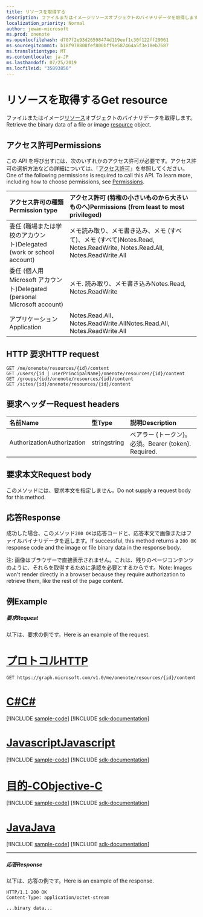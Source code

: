 ```yaml
---
title: リソースを取得する
description: ファイルまたはイメージリソースオブジェクトのバイナリデータを取得します。
localization_priority: Normal
author: jewan-microsoft
ms.prod: onenote
ms.openlocfilehash: d707f2e93d26598474d119eef1c30f122ff29061
ms.sourcegitcommit: b18f978808fef800bff9e587464a5f3e18eb7687
ms.translationtype: MT
ms.contentlocale: ja-JP
ms.lasthandoff: 07/25/2019
ms.locfileid: "35893856"
---
```

# <a name="get-resource"></a><span data-ttu-id="d5744-103">リソースを取得する</span><span class="sxs-lookup"><span data-stu-id="d5744-103">Get resource</span></span>

<span data-ttu-id="d5744-104">ファイルまたはイメージ[リソース](../resources/resource.md)オブジェクトのバイナリデータを取得します。</span><span class="sxs-lookup"><span data-stu-id="d5744-104">Retrieve the binary data of a file or image [resource](../resources/resource.md) object.</span></span>
## <a name="permissions"></a><span data-ttu-id="d5744-105">アクセス許可</span><span class="sxs-lookup"><span data-stu-id="d5744-105">Permissions</span></span>
<span data-ttu-id="d5744-p101">この API を呼び出すには、次のいずれかのアクセス許可が必要です。アクセス許可の選択方法などの詳細については、「[アクセス許可](/graph/permissions-reference)」を参照してください。</span><span class="sxs-lookup"><span data-stu-id="d5744-p101">One of the following permissions is required to call this API. To learn more, including how to choose permissions, see [Permissions](/graph/permissions-reference).</span></span>

|<span data-ttu-id="d5744-108">アクセス許可の種類</span><span class="sxs-lookup"><span data-stu-id="d5744-108">Permission type</span></span>      | <span data-ttu-id="d5744-109">アクセス許可 (特権の小さいものから大きいものへ)</span><span class="sxs-lookup"><span data-stu-id="d5744-109">Permissions (from least to most privileged)</span></span>              |
|:--------------------|:---------------------------------------------------------|
|<span data-ttu-id="d5744-110">委任 (職場または学校のアカウント)</span><span class="sxs-lookup"><span data-stu-id="d5744-110">Delegated (work or school account)</span></span> | <span data-ttu-id="d5744-111">メモ読み取り、メモ書き込み、メモ (すべて)、メモ (すべて)</span><span class="sxs-lookup"><span data-stu-id="d5744-111">Notes.Read, Notes.ReadWrite, Notes.Read.All, Notes.ReadWrite.All</span></span>    |
|<span data-ttu-id="d5744-112">委任 (個人用 Microsoft アカウント)</span><span class="sxs-lookup"><span data-stu-id="d5744-112">Delegated (personal Microsoft account)</span></span> | <span data-ttu-id="d5744-113">メモ. 読み取り、メモ書き込み</span><span class="sxs-lookup"><span data-stu-id="d5744-113">Notes.Read, Notes.ReadWrite</span></span>    |
|<span data-ttu-id="d5744-114">アプリケーション</span><span class="sxs-lookup"><span data-stu-id="d5744-114">Application</span></span> | <span data-ttu-id="d5744-115">Notes.Read.All、Notes.ReadWrite.All</span><span class="sxs-lookup"><span data-stu-id="d5744-115">Notes.Read.All, Notes.ReadWrite.All</span></span> |

## <a name="http-request"></a><span data-ttu-id="d5744-116">HTTP 要求</span><span class="sxs-lookup"><span data-stu-id="d5744-116">HTTP request</span></span>
<!-- { "blockType": "ignored" } -->
```http
GET /me/onenote/resources/{id}/content
GET /users/{id | userPrincipalName}/onenote/resources/{id}/content
GET /groups/{id}/onenote/resources/{id}/content
GET /sites/{id}/onenote/resources/{id}/content
```

## <a name="request-headers"></a><span data-ttu-id="d5744-117">要求ヘッダー</span><span class="sxs-lookup"><span data-stu-id="d5744-117">Request headers</span></span>
| <span data-ttu-id="d5744-118">名前</span><span class="sxs-lookup"><span data-stu-id="d5744-118">Name</span></span>       | <span data-ttu-id="d5744-119">型</span><span class="sxs-lookup"><span data-stu-id="d5744-119">Type</span></span> | <span data-ttu-id="d5744-120">説明</span><span class="sxs-lookup"><span data-stu-id="d5744-120">Description</span></span>|
|:-----------|:------|:----------|
| <span data-ttu-id="d5744-121">Authorization</span><span class="sxs-lookup"><span data-stu-id="d5744-121">Authorization</span></span>  | <span data-ttu-id="d5744-122">string</span><span class="sxs-lookup"><span data-stu-id="d5744-122">string</span></span>  | <span data-ttu-id="d5744-p102">ベアラー {トークン}。必須。</span><span class="sxs-lookup"><span data-stu-id="d5744-p102">Bearer {token}. Required.</span></span> |

## <a name="request-body"></a><span data-ttu-id="d5744-125">要求本文</span><span class="sxs-lookup"><span data-stu-id="d5744-125">Request body</span></span>
<span data-ttu-id="d5744-126">このメソッドには、要求本文を指定しません。</span><span class="sxs-lookup"><span data-stu-id="d5744-126">Do not supply a request body for this method.</span></span>

## <a name="response"></a><span data-ttu-id="d5744-127">応答</span><span class="sxs-lookup"><span data-stu-id="d5744-127">Response</span></span>

<span data-ttu-id="d5744-128">成功した場合、このメソッド`200 OK`は応答コードと、応答本文で画像またはファイルバイナリデータを返します。</span><span class="sxs-lookup"><span data-stu-id="d5744-128">If successful, this method returns a `200 OK` response code and the image or file binary data in the response body.</span></span>

<span data-ttu-id="d5744-129">注: 画像はブラウザーで直接表示されません。これは、残りのページコンテンツのように、それらを取得するために承認を必要とするからです。</span><span class="sxs-lookup"><span data-stu-id="d5744-129">Note: Images won't render directly in a browser because they require authorization to retrieve them, like the rest of the page content.</span></span>
## <a name="example"></a><span data-ttu-id="d5744-130">例</span><span class="sxs-lookup"><span data-stu-id="d5744-130">Example</span></span>
##### <a name="request"></a><span data-ttu-id="d5744-131">要求</span><span class="sxs-lookup"><span data-stu-id="d5744-131">Request</span></span>
<span data-ttu-id="d5744-132">以下は、要求の例です。</span><span class="sxs-lookup"><span data-stu-id="d5744-132">Here is an example of the request.</span></span>

# <a name="httptabhttp"></a>[<span data-ttu-id="d5744-133">プロトコル</span><span class="sxs-lookup"><span data-stu-id="d5744-133">HTTP</span></span>](#tab/http)
<!-- {
  "blockType": "request",
  "name": "get_resource"
}-->
```http
GET https://graph.microsoft.com/v1.0/me/onenote/resources/{id}/content
```
# <a name="ctabcsharp"></a>[<span data-ttu-id="d5744-134">C#</span><span class="sxs-lookup"><span data-stu-id="d5744-134">C#</span></span>](#tab/csharp)
[!INCLUDE [sample-code](../includes/snippets/csharp/get-resource-csharp-snippets.md)]
[!INCLUDE [sdk-documentation](../includes/snippets/snippets-sdk-documentation-link.md)]

# <a name="javascripttabjavascript"></a>[<span data-ttu-id="d5744-135">Javascript</span><span class="sxs-lookup"><span data-stu-id="d5744-135">Javascript</span></span>](#tab/javascript)
[!INCLUDE [sample-code](../includes/snippets/javascript/get-resource-javascript-snippets.md)]
[!INCLUDE [sdk-documentation](../includes/snippets/snippets-sdk-documentation-link.md)]

# <a name="objective-ctabobjc"></a>[<span data-ttu-id="d5744-136">目的-C</span><span class="sxs-lookup"><span data-stu-id="d5744-136">Objective-C</span></span>](#tab/objc)
[!INCLUDE [sample-code](../includes/snippets/objc/get-resource-objc-snippets.md)]
[!INCLUDE [sdk-documentation](../includes/snippets/snippets-sdk-documentation-link.md)]

# <a name="javatabjava"></a>[<span data-ttu-id="d5744-137">Java</span><span class="sxs-lookup"><span data-stu-id="d5744-137">Java</span></span>](#tab/java)
[!INCLUDE [sample-code](../includes/snippets/java/get-resource-java-snippets.md)]
[!INCLUDE [sdk-documentation](../includes/snippets/snippets-sdk-documentation-link.md)]

---

##### <a name="response"></a><span data-ttu-id="d5744-138">応答</span><span class="sxs-lookup"><span data-stu-id="d5744-138">Response</span></span>
<span data-ttu-id="d5744-139">以下は、応答の例です。</span><span class="sxs-lookup"><span data-stu-id="d5744-139">Here is an example of the response.</span></span>
<!-- {
  "blockType": "response",
  "truncated": true,
  "@odata.type": "Edm.Stream"
} -->
```http
HTTP/1.1 200 OK
Content-Type: application/octet-stream

...binary data...
```

<!-- uuid: 8fcb5dbc-d5aa-4681-8e31-b001d5168d79
2015-10-25 14:57:30 UTC -->
<!-- {
  "type": "#page.annotation",
  "description": "Get resource",
  "keywords": "",
  "section": "documentation",
  "tocPath": "",
  "suppressions": [
  ]
}-->
